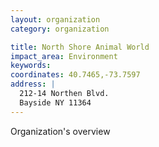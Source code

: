 ```yaml
---
layout: organization
category: organization

title: North Shore Animal World
impact_area: Environment
keywords: 
coordinates: 40.7465,-73.7597
address: |
  212-14 Northen Blvd.
  Bayside NY 11364
---
```

Organization's overview
